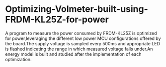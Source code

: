 # Optimizing-Volmeter-built-using-FRDM-KL25Z-for-power

A program to measure the power consumed by FRDM-KL25Z is optimized for power,leveraging the different low power MCU configurations offered by the board.The supply voltage is sampled every 500ms and appropriate LED is flashed indicating the range in which measured voltage falls under.An energy model is built and studied after the implementation of each optimization.
